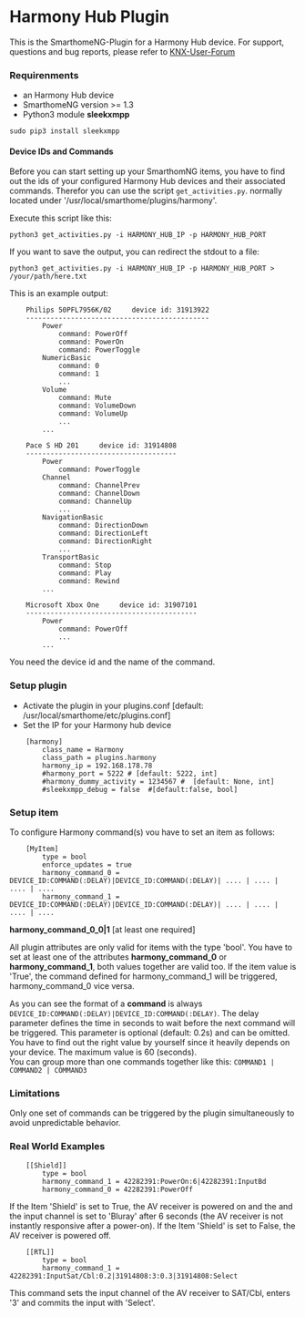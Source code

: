 # Harmony Hub Plugin

This is the SmarthomeNG-Plugin for a Harmony Hub device.
For support, questions and bug reports, please refer to [KNX-User-Forum](https://knx-user-forum.de/forum/supportforen/smarthome-py/1046500-harmony-hub-plugin)

### Requirenments

- an Harmony Hub device
- SmarthomeNG version >= 1.3
- Python3 module <b>sleekxmpp</b>

```
sudo pip3 install sleekxmpp
```

#### Device IDs and Commands

Before you can start setting up your SmarthomNG items, you have to find out the ids of your configured Harmony Hub
devices and their associated commands. Therefor you can use the script ```get_activities.py```. normally located under 
'/usr/local/smarthome/plugins/harmony'.
 
Execute this script like this:
 
```
python3 get_activities.py -i HARMONY_HUB_IP -p HARMONY_HUB_PORT
```
 
If you want to save the output, you can redirect the stdout to a file:
 
```
python3 get_activities.py -i HARMONY_HUB_IP -p HARMONY_HUB_PORT > /your/path/here.txt
```
 
 
This is an example output:

```
    Philips 50PFL7956K/02     device id: 31913922
    ---------------------------------------------
        Power
            command: PowerOff
            command: PowerOn
            command: PowerToggle
        NumericBasic
            command: 0
            command: 1
            ...
        Volume
            command: Mute
            command: VolumeDown
            command: VolumeUp
            ...
        ...
        
    Pace S HD 201     device id: 31914808
    -------------------------------------
        Power
            command: PowerToggle
        Channel
            command: ChannelPrev
            command: ChannelDown
            command: ChannelUp
            ...
        NavigationBasic
            command: DirectionDown
            command: DirectionLeft
            command: DirectionRight
            ...
        TransportBasic
            command: Stop
            command: Play
            command: Rewind
        ...
            
    Microsoft Xbox One     device id: 31907101
    ------------------------------------------
        Power
            command: PowerOff
            ...
        ...
```
 
You need the device id and the name of the command.
 
### Setup plugin

- Activate the plugin in your plugins.conf [default: /usr/local/smarthome/etc/plugins.conf]
- Set the IP for your Harmony hub device 

```
    [harmony]
        class_name = Harmony
        class_path = plugins.harmony
        harmony_ip = 192.168.178.78 
        #harmony_port = 5222 # [default: 5222, int]
        #harmony_dummy_activity = 1234567 #  [default: None, int]
        #sleekxmpp_debug = false  #[default:false, bool]
```
<p>
  
### Setup item
  
To configure Harmony command(s) vou have to set an item as follows:
 
```
    [MyItem]
        type = bool
        enforce_updates = true
        harmony_command_0 = DEVICE_ID:COMMAND(:DELAY)|DEVICE_ID:COMMAND(:DELAY)| .... | .... | .... | ....
        harmony_command_1 = DEVICE_ID:COMMAND(:DELAY)|DEVICE_ID:COMMAND(:DELAY)| .... | .... | .... | ....
```
 
**harmony_command_0_0|1**     [at least one required]<p>
All plugin attributes are only valid for items with the type 'bool'. You have to set at least one of the attributes 
<b>harmony_command_0</b> or <b>harmony_command_1</b>, both values together are valid too. If the item value is 
'True', the command defined for harmony_command_1 will be triggered, harmony_command_0 vice versa.<p>

As you can see the format of a **command** is always ```DEVICE_ID:COMMAND(:DELAY)|DEVICE_ID:COMMAND(:DELAY)```. The 
delay parameter defines the time in seconds to wait before the next command will be triggered. This parameter is 
optional (default: 0.2s) and can be omitted. You have to find out the right value by yourself since it heavily
depends on your device. The maximum value is 60 (seconds).  
You can group more than one commands together like this: ```COMMAND1 | COMMAND2 | COMMAND3```
 
### Limitations

Only one set of commands can be triggered by the plugin simultaneously to avoid unpredictable behavior. 
 
### Real World Examples

```
    [[Shield]]
        type = bool
        harmony_command_1 = 42282391:PowerOn:6|42282391:InputBd
        harmony_command_0 = 42282391:PowerOff
```
 
If the Item 'Shield' is set to True, the AV receiver is powered on and the and the input channel is set to 'Bluray' 
after 6 seconds (the AV receiver is not instantly responsive after a power-on). 
If the Item 'Shield' is set to False, the AV receiver is powered off.
 
```
    [[RTL]]
        type = bool
        harmony_command_1 = 42282391:InputSat/Cbl:0.2|31914808:3:0.3|31914808:Select
```
This command sets the input channel of the AV receiver to SAT/Cbl, enters '3' and commits the input with 'Select'.